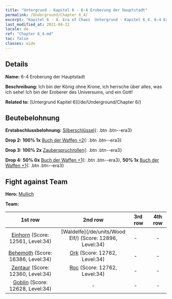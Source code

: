 ```yaml
---
title: "Untergrund - Kapitel 6 - 6-4 Eroberung der Hauptstadt"
permalink: /Underground/Chapter 6_4/
excerpt: "Kapitel 6 - 4. Era of Chaos  Untergrund - Kapitel 6_4. 6-4 Eroberung der Hauptstadt"
last_modified_at: 2021-04-21
locale: de
ref: "Chapter 6_4.md"
toc: false
classes: wide
---
```


## Details

 **Name:** 6-4 Eroberung der Hauptstadt

 **Beschreibung:** Ich bin der König ohne Krone, ich herrsche über alles, was ich sehe! Ich bin der Eroberer des Universums, und ein Gott!

 **Related to:** [Untergrund Kapitel 6](/de/Underground/Chapter 6/)

## Beutebelohnung

 **Erstabschlussbelohnung:** [Silberschlüssel](/de/Items/con_693/){: .btn .btn--era3}

 **Drop 2:** **100% 1x** [Buch der Waffen +2](/de/Items/mat_32/){: .btn .btn--era3}

 **Drop 3:** **100% 2x** [Zauberspruchrollen](/de/Items/con_694/){: .btn .btn--era3}

 **Drop 4:** **50% 0x** [Buch der Waffen +1](/de/Items/mat_25/){: .btn .btn--era3}, **50% 1x** [Buch der Waffen +1](/de/Items/mat_25/){: .btn .btn--era3}


## Fight against Team
 **Hero:** [Mullich](/de/heroes/Mullich/)

 **Team:**


  | 1st row | 2nd row | 3rd row | 4th row |
  |:----:|:----:|:----|:----:|
  | [Einhorn](/de/units/Unicorn/) (Score: 12561, Level:34)  | [Waldelfe](/de/units/Wood Elf/) (Score: 12896, Level:34)  | - | - |
  | [Behemoth](/de/units/Behemoth/) (Score: 16386, Level:34)  | [Ork](/de/units/Orc/) (Score: 12762, Level:34)  | - | - |
  | [Zentaur](/de/units/Centaur/) (Score: 12360, Level:34)  | [Roc](/de/units/Roc/) (Score: 12762, Level:34)  | - | - |
  | [Goblin](/de/units/Goblin/) (Score: 12628, Level:34)  | - | - | - |


